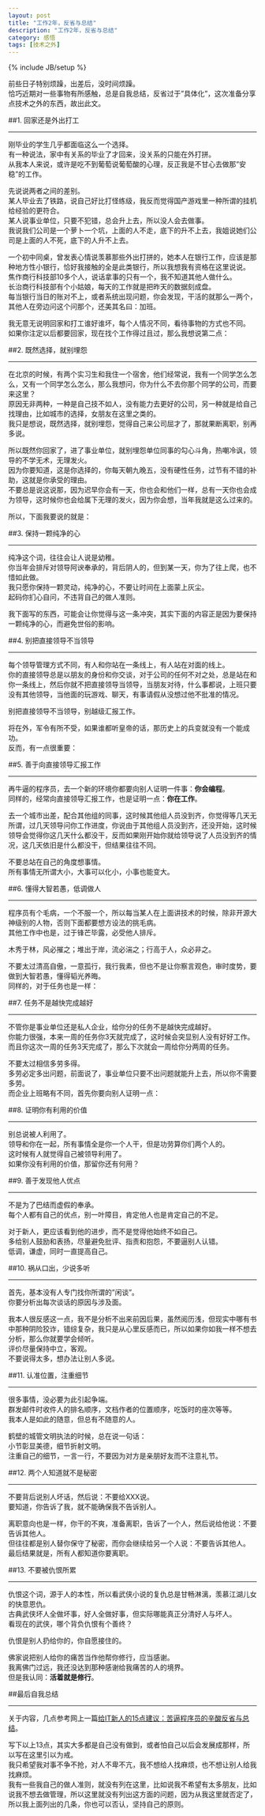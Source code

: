 ```yaml
---
layout: post
title: "工作2年，反省与总结"
description: "工作2年，反省与总结"
category: 感悟
tags: [技术之外]
---
```

{% include JB/setup %}

前些日子特别烦躁，出差后，没时间烦躁。  
恰巧近期对一些事物有所感触，总是自我总结，反省过于”具体化”，这次准备分享点技术之外的东西，故出此文。  

##1. 回家还是外出打工

---

刚毕业的学生几乎都面临这么一个选择。  
有一种说法，家中有关系的毕业了才回来，没关系的只能在外打拼。  
从我本人来说，或许是吃不到葡萄说葡萄酸的心理，反正我是不甘心去做那”安稳”的工作。  

先说说两者之间的差别。  
某人毕业去了铁路，说自己好比打怪练级，我反而觉得国产游戏里一种所谓的挂机给经验的更符合。  
某人说事业单位，只要不犯错，总会升上去，所以没人会去做事。  
我说我们公司是一个萝卜一个坑，上面的人不走，底下的升不上去，我姐说她们公司是上面的人不死，底下的人升不上去。  

一个初中同桌，曾发表心情说羡慕那些外出打拼的，她本人在银行工作，应该是那种地方性小银行，恰好我接触的全是此类银行，所以我想我有资格在这里说说。  
焦作商行科技部10多个人，说话拿事的只有一个，我不知道其他人做什么。  
长治商行科技部有个小姑娘，每天的工作就是把昨天的数据刻成盘。  
每当银行当日的账对不上，或者系统出现问题，你会发现，干活的就那么一两个，其他人在旁边问这个问那个，还美其名曰：加班。  

我无意无说明回家和打工谁好谁坏，每个人情况不同，看待事物的方式也不同。  
如果你注定以后都要回家，现在找个工作得过且过，那么我想说第二点：

##2. 既然选择，就别埋怨

---

在北京的时候，有两个实习生和我住一个宿舍，他们经常说，我有一个同学怎么怎么，又有一个同学怎么怎么，那么我想问，你为什么不去你那个同学的公司，而要来这里？  
原因无非两种，一种是自己技不如人，没有能力去更好的公司，另一种就是给自己找理由，比如城市的选择，女朋友在这里之类的。  
我只是想说，既然选择，就别埋怨，觉得自己来公司屈才了，那就果断离职，别再多说。  

所以既然你回家了，进了事业单位，就别埋怨单位同事的勾心斗角，热嘲冷讽，领导的不学无术，无理发火。  
因为你要知道，这是你选择的，你每天朝九晚五，没有硬性任务，过节有不错的补助，这就是你承受的理由。  
不要总是说这说那，因为迟早你会有一天，你也会和他们一样，总有一天你也会成为领导，这时候你也会给属下无理的发火，因为你会想，当年我就是这么过来的。

所以，下面我要说的就是：

##3. 保持一颗纯净的心

---

纯净这个词，往往会让人说是幼稚。  
你当年会排斥对领导阿谀奉承的，背后阴人的，但到某一天，你为了往上爬，也不惜如此做。  
我只愿你保持一颗灵动，纯净的心，不要让时间在上面蒙上灰尘。  
起码你扪心自问，不违背自己的做人准则。

我下面写的东西，可能会让你觉得与这一条冲突，其实下面的内容正是因为要保持一颗纯净的心，而避免世俗的影响。  

##4. 别把直接领导不当领导

---

每个领导管理方式不同，有人和你站在一条线上，有人站在对面的线上。  
你的直接领导总是以朋友的身份和你交谈，对于公司的任何不对之处，总是站在和你一条线上，然后你就不把直接领导当领导，当朋友对待，什么事都说，上班只要没有其他领导，当他面的玩游戏、聊天，有事请假从没想过他不批准的情况。  

别把直接领导不当领导，别越级汇报工作。  

将在外，军令有所不受，如果谁都听皇帝的话，那历史上的兵变就没有一个能成功。  
反而，有一点很重要：

##5. 善于向直接领导汇报工作

---

再牛逼的程序员，去一个新的环境你都要向别人证明一件事：**你会编程**。  
同样的，经常向直接领导汇报工作，也是证明一点：**你在工作**。  

去一个城市出差，配合其他组的同事，这时候其他组人员没到齐，你觉得等几天无所谓，过几天领导问你工作进度，你说由于其他组人员没到齐，还没开始，这时候领导会觉得你这几天什么都没干，反而如果刚开始你就给领导说了人员没到齐的情况，这几天依旧是什么都没干，但结果往往不同。  

不要总站在自己的角度想事情。  
所有事情无所谓大小，大事可以化小，小事也能变大。

##6. 懂得大智若愚，低调做人

---

程序员有个毛病，一个不服一个，所以每当某人在上面讲技术的时候，除非开源大神级别的人物，否则下面都要想方设法的挑毛病。  
其他工作中也是，过于锋芒毕露，必受他人排斥。  

木秀于林，风必摧之；堆出于岸，流必湍之；行高于人，众必非之。  

不要太过清高自傲，一意孤行，我行我素，但也不是让你察言观色，审时度势，要做到大智若愚，懂得韬光养晦。  
同样的，对于任务也是一样：

##7. 任务不是越快完成越好

---

不管你是事业单位还是私人企业，给你分的任务不是越快完成越好。  
你能力很强，本来一周的任务你3天就完成了，这时候会突显别人没有好好工作。  
而且你这次一周的任务3天完成了，那么下次就会一周给你分两周的任务。  

不要太过相信多劳多得。  
多劳必定多出问题，前面说了，事业单位只要不出问题就能升上去，所以你不需要多劳。  
而企业上班略有不同，首先你要向别人证明一点：

##8. 证明你有利用的价值

---

别总说被人利用了。  
领导和你在一起，所有事情全是你一个人干，但是功劳算你们两个人的。  
这时候有人就觉得自己被领导利用了。  
如果你没有利用的价值，那留你还有何用？  

##9. 善于发现他人优点

---

不是为了巴结而虚假的奉承。  
每个人都有自己的优点，别一叶障目，肯定他人也是肯定自己的不足。  

对于新人，更应该看到他的进步，而不是觉得他始终不如自己。  
多给别人鼓励和表扬，尽量避免批评、指责和抱怨，不要逼别人认错。  
低调，谦虚，同时一直提高自己。  

##10. 祸从口出，少说多听

---

首先，基本没有人专门找你所谓的”闲谈”。  
你要分析出每次谈话的原因与涉及面。  

我本人很反感这一点，我不是分析不出来前因后果，虽然阅历浅，但现实中哪有书中那种阴险狡诈，错综复杂，我只是从心里反感而已，所以如果你如我一样不想去分析，那么你就要学会倾听。  
评价尽量保持中立，客观。  
不要说得太多，想办法让别人多说。  

##11. 认准位置，注重细节

---

很多事情，没必要为此引起争端。  
群发邮件时收件人的排名顺序，文档作者的位置顺序，吃饭时的座次等等。  
我本人是如此的随意，但总有不随意的人。  

鹤壁的城管文明执法的时候，总在说一句话：  
小节彰显美德，细节折射文明。  
注重自己的细节，一言一行，不要因为对方是亲朋好友而不注意礼节。  

##12. 两个人知道就不是秘密

---

不要背后说别人坏话，然后说：不要给XXX说。  
要知道，你告诉了我，就不能确保我不告诉别人。  

离职意向也是一样，你干的不爽，准备离职，告诉了一个人，然后说给他说：不要告诉其他人。  
但往往都是别人替你保守了秘密，而你会继续给另一个人说：不要告诉其他人。  
最后结果就是，所有人都知道你要离职。  

##13. 不要被仇恨所累

---

仇恨这个词，源于人的本性，所以看武侠小说的复仇总是甘畅淋漓，羡慕江湖儿女的快意恩仇。  
古典武侠坏人全做坏事，好人全做好事，但实际哪能真正分清好人与坏人。  
看现在的武侠，哪个背负仇恨有个善终？  

仇恨是别人扔给你的，你自愿接住的。  

佛家说把别人给你的痛苦当作他帮你修行，应当感谢。  
我离佛门过远，我还没达到那种感谢给我痛苦的人的境界。  
但是我认同：**活着就是修行**。  

##最后自我总结

---

关于内容，几点参考网上一篇[给IT新人的15点建议：苦逼程序员的辛酸反省与总结](http://blog.csdn.net/pozen/article/details/7583820)。

写下以上13点，其实大多都是自己没有做到，或者怕自己以后会发展成那样，所以写在这里引以为戒。  
我只希望我对事不争不抢，对人不卑不亢，我不想给人找麻烦，也不想让别人给我找麻烦。  
我有一些我自己的做人准则，就没有列在这里，比如说我不希望有太多朋友，比如说我不想去做管理，所以这里就没有列出这方面的问题，因为从我这里就否定了，所以我上面列出的几条，你也可以否认，坚持自己的原则。  


